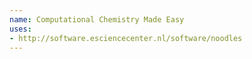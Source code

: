 ```yaml
---
name: Computational Chemistry Made Easy
uses:
- http://software.esciencecenter.nl/software/noodles
---
```

